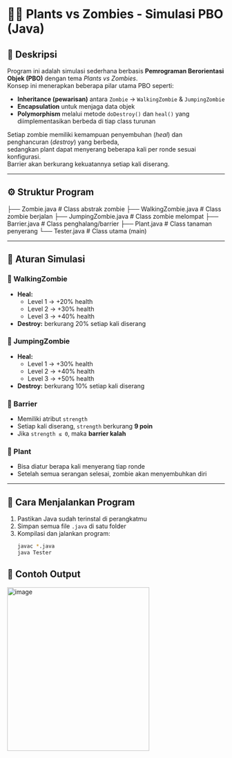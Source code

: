 # 🧟‍♂️ Plants vs Zombies - Simulasi PBO (Java)

## 📘 Deskripsi
Program ini adalah simulasi sederhana berbasis **Pemrograman Berorientasi Objek (PBO)** dengan tema *Plants vs Zombies*.  
Konsep ini menerapkan beberapa pilar utama PBO seperti:
- **Inheritance (pewarisan)** antara `Zombie` → `WalkingZombie` & `JumpingZombie`
- **Encapsulation** untuk menjaga data objek
- **Polymorphism** melalui metode `doDestroy()` dan `heal()` yang diimplementasikan berbeda di tiap class turunan  

Setiap zombie memiliki kemampuan penyembuhan (*heal*) dan penghancuran (*destroy*) yang berbeda,  
sedangkan plant dapat menyerang beberapa kali per ronde sesuai konfigurasi.  
Barrier akan berkurang kekuatannya setiap kali diserang.

---

## ⚙️ Struktur Program
├── Zombie.java # Class abstrak zombie
├── WalkingZombie.java # Class zombie berjalan
├── JumpingZombie.java # Class zombie melompat
├── Barrier.java # Class penghalang/barrier
├── Plant.java # Class tanaman penyerang
└── Tester.java # Class utama (main)


---

## 🧩 Aturan Simulasi

### 🧟 WalkingZombie
- **Heal:**
  - Level 1 → +20% health  
  - Level 2 → +30% health  
  - Level 3 → +40% health  
- **Destroy:** berkurang 20% setiap kali diserang  

### 🦘 JumpingZombie
- **Heal:**
  - Level 1 → +30% health  
  - Level 2 → +40% health  
  - Level 3 → +50% health  
- **Destroy:** berkurang 10% setiap kali diserang  

### 🧱 Barrier
- Memiliki atribut `strength`  
- Setiap kali diserang, `strength` berkurang **9 poin**  
- Jika `strength ≤ 0`, maka **barrier kalah**

### 🌿 Plant
- Bisa diatur berapa kali menyerang tiap ronde  
- Setelah semua serangan selesai, zombie akan menyembuhkan diri  

---

## 🚀 Cara Menjalankan Program
1. Pastikan Java sudah terinstal di perangkatmu  
2. Simpan semua file `.java` di satu folder  
3. Kompilasi dan jalankan program:
   ```bash
   javac *.java
   java Tester

## 📸 Contoh Output
<img width="329" height="378" alt="image" src="https://github.com/user-attachments/assets/e6388d30-36c2-4e97-b7f3-24c78b396429" />



